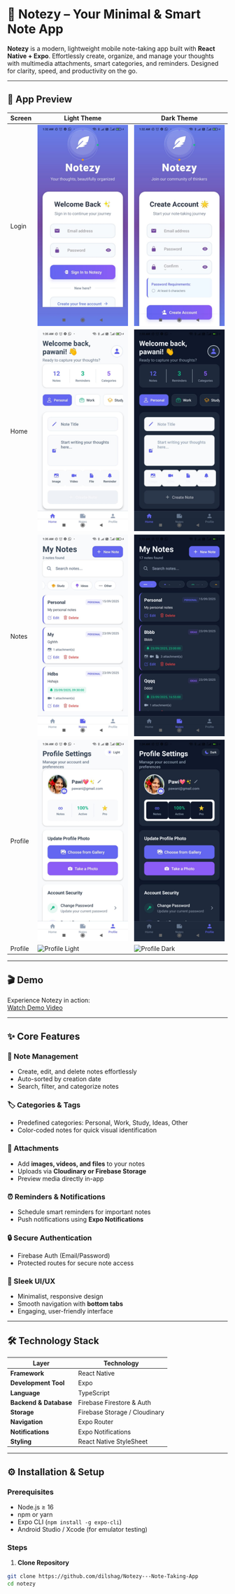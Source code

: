 # 📝 Notezy – Your Minimal & Smart Note App

**Notezy** is a modern, lightweight mobile note-taking app built with **React Native + Expo**. Effortlessly create, organize, and manage your thoughts with multimedia attachments, smart categories, and reminders. Designed for clarity, speed, and productivity on the go.  

---

## 📱 App Preview

| Screen | Light Theme | Dark Theme |
|--------|------------|------------|
| Login | ![Login](assets/screenshots/login.png) | ![Register](assets/screenshots/register.png) |
|Home | ![Home Light](assets/screenshots/homeLight.png) | ![Home Dark](assets/screenshots/homeDark.png) |
| Notes | ![Notes Light](assets/screenshots/notesLight.png) | ![Notes Dark](assets/screenshots/notesDark.png) |
| Profile | ![Profile Light](assets/screenshots/profileLight.png) | ![Profile Dark](assets/screenshots/profileDark.png) |
| Profile | ![Profile Light](assets/screenshots/light/profile.png) | ![Profile Dark](assets/screenshots/dark/profile.png) |


---

## 🎬 Demo

Experience Notezy in action:  
[Watch Demo Video](https://youtube.com/your-demo-link)

---

## ✨ Core Features

### 📝 Note Management
- Create, edit, and delete notes effortlessly  
- Auto-sorted by creation date  
- Search, filter, and categorize notes  

### 🏷 Categories & Tags
- Predefined categories: Personal, Work, Study, Ideas, Other  
- Color-coded notes for quick visual identification  

### 📂 Attachments
- Add **images, videos, and files** to your notes  
- Uploads via **Cloudinary or Firebase Storage**  
- Preview media directly in-app  

### ⏰ Reminders & Notifications
- Schedule smart reminders for important notes  
- Push notifications using **Expo Notifications**  

### 🔒 Secure Authentication
- Firebase Auth (Email/Password)  
- Protected routes for secure note access  

### 🎨 Sleek UI/UX
- Minimalist, responsive design  
- Smooth navigation with **bottom tabs**  
- Engaging, user-friendly interface  

---

## 🛠 Technology Stack

| Layer | Technology |
|-------|------------|
| **Framework** | React Native |
| **Development Tool** | Expo |
| **Language** | TypeScript |
| **Backend & Database** | Firebase Firestore & Auth |
| **Storage** | Firebase Storage / Cloudinary |
| **Navigation** | Expo Router |
| **Notifications** | Expo Notifications |
| **Styling** | React Native StyleSheet |

---

## ⚙️ Installation & Setup

### Prerequisites
- Node.js ≥ 16  
- npm or yarn  
- Expo CLI (`npm install -g expo-cli`)  
- Android Studio / Xcode (for emulator testing)

### Steps
1. **Clone Repository**
```bash
git clone https://github.com/dilshag/Notezy---Note-Taking-App
cd notezy
